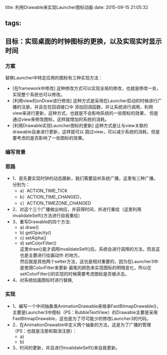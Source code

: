 title: 利用Drawable来实现Launcher图标动画 date: 2015-09-15 21:05:32

tags:
-----

目标：实现桌面的时钟图标的更换，以及实现实时显示时间
----------------------------------------------------

### 方案

替换Launcher中特定应用的图标有三种实现方法：

-	[在framework中修改] 这种修改方式可以实现全局的修改，也就是修改一处，实现整个系统也可以修改。
-	[利用view的onDraw进行修改] 这种方式是采用在Launcher启动的时候进行广播的注册，并且在在回调接口中 添加回调函数，并让系统进行调用，利用view来进行更新，这种方式，也就是不会影响系统的一些图标的效果， 但是通过view来修改图标，这样就增加的系统的消耗。
-	[利用Drawable实现Launcher图标的更新] 这种方式是让与view关联的drawable自身进行更新，这样就可以 跳过view，可以减少系统的消耗，但是要考虑的是否影响了一些图标的效果。

### 编写背景

### 思路

-	1、首先要实现时钟的动态跟新，我们需要监听系统广播，这里有三种广播，分别为：
	-	a）ACTION_TIME_TICK
	-	b）ACTION_TIME_CHANGED，
	-	c）ACTION_TIMEZONE_CHANGED
-	2、对这个三个广播做出响应，并获得时间，并进行重绘（这里利用invalidateSelf()方法进行自我重绘）
-	3、重写Drawable的四个方法:
	-	a) draw()
	-	b) getOpacity()
	-	c) setAlpha()
	-	d) setColorFilter()  
		这里draw()是才调用invalidateSelf()后，系统会进行调用的方法，而且这也是主要进行绘画动作 的地方。  
		然后就是其他两个setter方法，这也是相对重要的，因为在Launcher3中是使用ColorFilter来更新 画笔的颜色来实现图标的明暗变化，所以在setColorFilter()的实现的时候需要考虑图标是否被点击。
-	4、对系统绘画图标时进行替换,

### 实现

-	1、编写一个中间抽象类AnimationDrawable来继承FastBitmapDrawable()，主要是Launcher3中图标（PS：BubbleTextView）的Drawable主要是采用FastBitmapDrawable，这也是为了尽可能少的修改Launcher3的代码。
-	2、在AnimationDrawable中定义两个抽象的方法，这是为了广播的管理（PS：也就是注册和取消注册）：
	-	a)
	-	b)
-	3、时间的更新，并且进行invalidateSelf()来自我更新。
